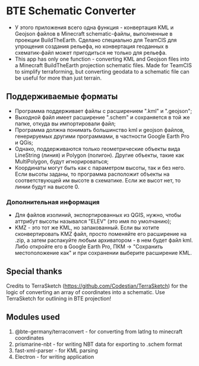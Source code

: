 # BTE Schematic Converter
* У этого приложения всего одна функция - конвертация KML и Geojson файлов в Minecraft schematic-файлы, выполненные в проекции BuildTheEarth. Сделано специально для TeamCIS для упрощения создания рельефа, но конвертация геоданных в схематик-файл может пригодиться не только для рельефа.
* This app has only one function - converting KML and Geojson files into a Minecraft BuildTheEarth projection schematic files. Made for TeamCIS to simplify terraforming, but converting geodata to a schematic file can be useful for more than just terrain.
## Поддерживаемые форматы
* Программа поддерживает файлы с расширением ".kml" и ".geojson";
* Выходной файл имеет расширение ".schem" и сохраняется в той же папке, откуда вы импортировали файл;
* Программа должна понимать большинство kml и geojson файлов, генерируемых другими программами, в частности Google Earth Pro и QGis;
* Однако, поддерживаются только геометрические объекты вида LineString (линия) и Polygon (полигон). Другие объекты, такие как MultiPolygon, будут игнорироваться;
* Координаты могут быть как с параметром высоты, так и без него. Если высоты заданы, то программа расположит объекты на соответствующей им высоте в схематике. Если же высот нет, то линии будут на высоте 0.
### Дополнительная информация
* Для файлов изолиний, экспортированных из QGIS, нужно, чтобы аттрибут высоты назывался "ELEV" (это имя по умолчанию);
* KMZ - это тот же KML, но запакованный. Если вы хотите сконвертировать KMZ файл, просто поменяйте его расширение на .zip, а затем распакуйте любым архиватором - в нем будет файл kml. Либо откройте его в Google Earth Pro, ПКМ -> "Сохранить местоположение как" и при сохранении выберите расширение KML.
## Special thanks
Credits to TerraSketch (https://github.com/Codestian/TerraSketch) for the logic of converting an array of coordinates into a schematic.
Use TerraSketch for outlining in BTE projection!
## Modules used
1. @bte-germany/terraconvert - for converting from latlng to minecraft coordinates
2. prismarine-nbt - for writing NBT data for exporting to .schem format
3. fast-xml-parser - for KML parsing
4. Electron - for writing application